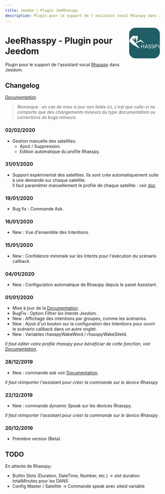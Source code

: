 ```yaml
---
title: Jeedom | Plugin JeeRhasspy
description: Plugin pour le support de l'assistant vocal Rhasspy dans Jeedom
---
```


<img align="right" src="../images/jeerhasspy_icon.png" width="100">

# JeeRhasspy - Plugin pour Jeedom

Plugin pour le support de l'assistant vocal [Rhasspy](https://rhasspy.readthedocs.io/en/latest/) dans Jeedom.

## Changelog

*[Documentation](index.md)*

>*Remarque : en cas de mise à jour non listée ici, c'est que celle-ci ne comporte que des changements mineurs du type documentation ou corrections de bugs mineurs.*


### 02/02/2020
- Gestion manuelle des satellites.
    - Ajout / Suppression.
    - Edition automatique du profile Rhasspy.

### 31/01/2020
- Support expérimental des satellites.
Ils sont crée automatiquement suite à une demande sur chaque satellite.<br />
Il faut paramétrer manuellement le profile de chaque satellite : voir [doc](https://kiboost.github.io/jeedom_docs/plugins/jeerhasspy/fr_FR/#configuration-rhasspy)

### 19/01/2020
- Bug fix : Commande Ask.

### 16/01/2020
- New : Vue d'ensemble des Intentions.

### 15/01/2020
- New : Confidence minimale sur les Intents pour l'éxécution du scénario callback.

### 04/01/2020
- New : Configuration automatique de Rhasspy depuis le panel Assistant.

### 01/01/2020
- Mise à jour de la [Documentation](index.md).
- BugFix : Option *Filtrer les Intents Jeedom*.
- New : Affichage des intentions par groupes, comme les scénarios.
- New : Ajout d'un bouton sur la configuration des Intentions pour ouvrir le scénario callback dans un autre onglet.
- New : Variables rhasspyWakeWord / rhasspyWakeSiteId.

*Il faut éditer votre profile rhasspy pour bénéficier de cette fonction, voir [Documentation](index.md).*

### 28/12/2019
- New : commande *ask* voir [Documentation](index.md).

*Il faut réimporter l'assistant pour créer la commande sur le device Rhasspy*

### 22/12/2019
- New : commande *dynamic Speak* sur les devices Rhasspy.

*Il faut réimporter l'assistant pour créer la commande sur le device Rhasspy*

### 20/12/2019
- Première version (Beta).


## TODO
En attente de Rhasspy:
- Builtin Slots (Duration, DateTime, Number, etc.) -> slot duration totalMinutes pour les DANS
- Config Master / Satellite -> Commande speak avec siteid variable

